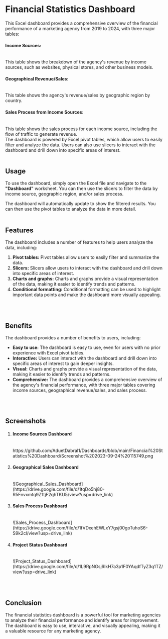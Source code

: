 
<h1>Financial Statistics Dashboard</h1>
This Excel dashboard provides a comprehensive overview of the financial performance of a marketing agency from 2019 to 2024, with three major tables:
<h4>Income Sources:</h4> 
<br>This table shows the breakdown of the agency's revenue by income sources, such as websites, physical stores, and other business models.
<h4>Geographical Revenue/Sales:</h4> 
<br>This table shows the agency's revenue/sales by geographic region by country.
<h4>Sales Process from Income Sources:</h4> 
<br>This table shows the sales process for each income source, including the flow of traffic to generate revenue.
<br>
The dashboard is powered by Excel pivot tables, which allow users to easily filter and analyze the data. Users can also use slicers to interact with the dashboard and drill down into specific areas of interest.
<br><br>
<h2>Usage</h2>
To use the dashboard, simply open the Excel file and navigate to the <b>"Dashboard"</b> worksheet. You can then use the slicers to filter the data by income source, geographic region, and/or sales process.

The dashboard will automatically update to show the filtered results. You can then use the pivot tables to analyze the data in more detail.
<br><br>
<h2>Features</h2>
The dashboard includes a number of features to help users analyze the data, including:
<ol>
<li><b>Pivot tables:</b> Pivot tables allow users to easily filter and summarize the data.</li>
<li><b>Slicers:</b> Slicers allow users to interact with the dashboard and drill down into specific areas of interest.</li>
<li><b>Charts and graphs:</b> Charts and graphs provide a visual representation of the data, making it easier to identify trends and patterns.</li>
<li><b>Conditional formatting:</b> Conditional formatting can be used to highlight important data points and make the dashboard more visually appealing.</li>
</ol>
  <br><br>

<h2>Benefits</h2>
The dashboard provides a number of benefits to users, including:
<ul>
<li><b>Easy to use:</b> The dashboard is easy to use, even for users with no prior experience with Excel pivot tables.</li>
<li><b>Interactive:</b> Users can interact with the dashboard and drill down into specific areas of interest to gain deeper insights.</li>
<li><b>Visual:</b> Charts and graphs provide a visual representation of the data, making it easier to identify trends and patterns.</li>
<li><b>Comprehensive:</b> The dashboard provides a comprehensive overview of the agency's financial performance, with three major tables covering income sources, geographical revenue/sales, and sales process.</li>
</ul>
<br><br>
<h2>Screenshots</h2>
<ol>
  <li><h4>Income Sources Dashboard</h4><br>
     https://github.com/AduetDabral1/Dashboards/blob/main/Financial%20Statistics%20Dashboard/Screenshot%202023-09-24%20115749.png
  </li>

   <li><h4>Geographical Sales Dashboard</h4><br>
     ![Geographical_Sales_Dashboard](https://drive.google.com/file/d/1tqDo5hj80-R5Fnvxmtq9Z1tjF2qhTKU5/view?usp=drive_link)
  </li>
      
   <li><h4>Sales Process Dashboard</h4><br>
      ![Sales_Process_Dashboard](https://drive.google.com/file/d/1fVDxehEWLxY7gsj00goTuhoS6-S9k2cl/view?usp=drive_link)
  </li>

   <li><h4>Project Status Dashboard</h4><br>
     ![Project_Status_Dashboard](https://drive.google.com/file/d/1L9RpNGsj6IkH7a3p1F0YAqdfTyZ3q1TZ/view?usp=drive_link)
  </li>
</ol>
<br><br>
<h2>Conclusion</h2>
The financial statistics dashboard is a powerful tool for marketing agencies to analyze their financial performance and identify areas for improvement. The dashboard is easy to use, interactive, and visually appealing, making it a valuable resource for any marketing agency.
